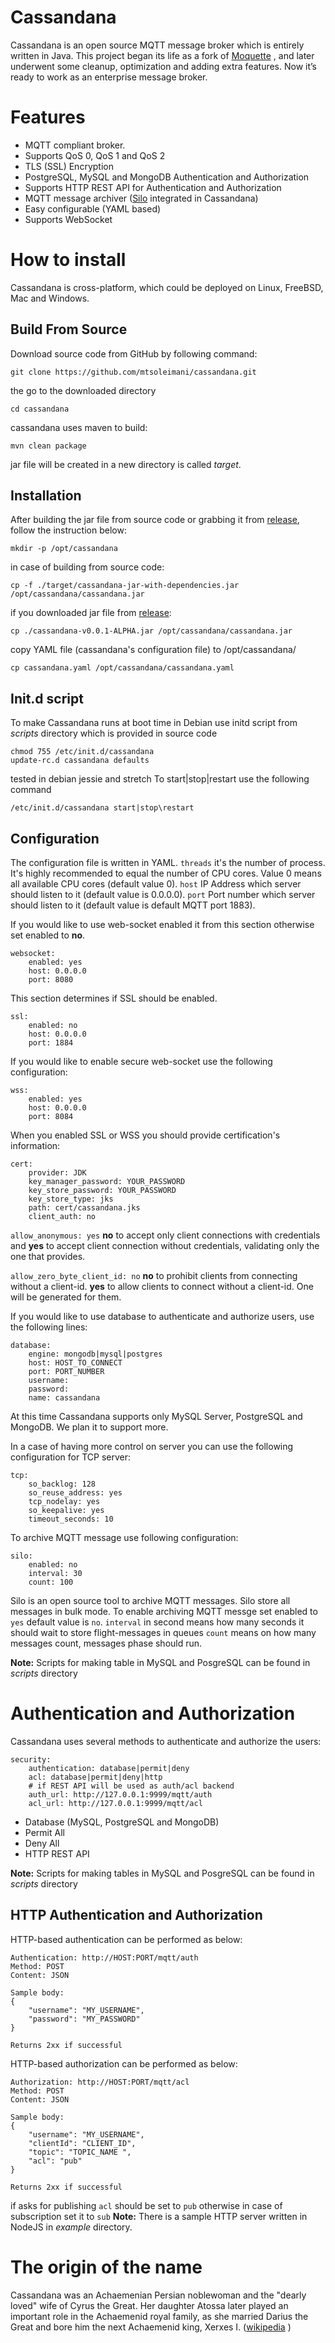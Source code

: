 # Cassandana
Cassandana is an open source MQTT message broker which is entirely written in Java. This project began its life as a fork of [Moquette](https://github.com/andsel/moquette) , and later underwent some cleanup, optimization and adding extra features. Now it’s ready to work as an enterprise message broker.


# Features

 - MQTT compliant broker.
 - Supports QoS 0, QoS 1 and QoS 2
 - TLS (SSL) Encryption
 - PostgreSQL, MySQL and MongoDB Authentication and Authorization
 - Supports HTTP REST API for Authentication and Authorization
 -  MQTT message archiver ([Silo](https://github.com/mtsoleimani/silo) integrated in Cassandana) 
 - Easy configurable (YAML based)
 - Supports WebSocket

# How to install
Cassandana is cross-platform, which could be deployed on Linux, FreeBSD, Mac and Windows.

## Build From Source
Download source code from GitHub by following command:
```
git clone https://github.com/mtsoleimani/cassandana.git 
```

the go to the downloaded directory 
```
cd cassandana 
```

cassandana uses maven to build:
```
mvn clean package
```
jar file will be created in a new directory is called *target*.

## Installation
After building the jar file from source code or grabbing it from [release](https://github.com/mtsoleimani/cassandana/releases), follow the instruction below:
```
mkdir -p /opt/cassandana
```
in case of building from source code:
```
cp -f ./target/cassandana-jar-with-dependencies.jar /opt/cassandana/cassandana.jar
```
if you downloaded jar file from [release](https://github.com/mtsoleimani/cassandana/releases):
```
cp ./cassandana-v0.0.1-ALPHA.jar /opt/cassandana/cassandana.jar
```
copy YAML file (cassandana's configuration file) to /opt/cassandana/
```
cp cassandana.yaml /opt/cassandana/cassandana.yaml
```

## Init.d script
To make Cassandana runs at boot time in Debian use initd script from *scripts* directory which is provided in source code
```cp ./scripts/initd /etc/init.d/cassandana
chmod 755 /etc/init.d/cassandana
update-rc.d cassandana defaults
```
tested in debian jessie and stretch
To start|stop|restart use the following command
```
/etc/init.d/cassandana start|stop\restart
```

## Configuration
The configuration file is written in YAML. 
``threads`` it's the number of process. It's highly recommended to equal the number of CPU cores. Value 0 means all available CPU cores (default value 0).
``host`` IP Address which server should listen to it (default value is 0.0.0.0).
``port`` Port number which server should listen to it (default value is default MQTT port 1883).


If you would like to use web-socket enabled it from this section otherwise set enabled to **no**.
```
websocket:
    enabled: yes  
    host: 0.0.0.0  
    port: 8080
```

This section determines if SSL should be enabled. 
```
ssl:
    enabled: no
    host: 0.0.0.0
    port: 1884  
```

If you would like to enable secure web-socket use the following configuration:

```
wss:
    enabled: yes
    host: 0.0.0.0
    port: 8084  
```

When you enabled SSL or WSS you should provide certification's information:
```
cert:
    provider: JDK
    key_manager_password: YOUR_PASSWORD
    key_store_password: YOUR_PASSWORD
    key_store_type: jks 
    path: cert/cassandana.jks
    client_auth: no
``` 

```allow_anonymous: yes```
**no** to accept only client connections with credentials and **yes** to accept client connection without credentials, validating only the one that provides.

``allow_zero_byte_client_id: no``
**no** to prohibit clients from connecting without a client-id. **yes** to allow clients to connect without a client-id. One will be generated for them.

If you would like to use database to authenticate and authorize users, use the following lines:
```
database:
    engine: mongodb|mysql|postgres
    host: HOST_TO_CONNECT
    port: PORT_NUMBER
    username: 
    password: 
    name: cassandana
```
At this time Cassandana supports only MySQL Server, PostgreSQL and MongoDB. We plan it to support more.

In a case of having more control on server you can use the following configuration for TCP server:
```
tcp:
    so_backlog: 128
    so_reuse_address: yes
    tcp_nodelay: yes
    so_keepalive: yes
    timeout_seconds: 10
```

To archive MQTT message use following configuration:
```
silo:
    enabled: no
    interval: 30
    count: 100
```
Silo is an open source tool to archive MQTT messages. Silo store all messages in bulk mode. 
To enable archiving MQTT messge set enabled to ``yes`` default value is ``no``.
``interval`` in second means how many seconds it should wait to store flight-messages in queues
``count`` means on how many messages count, messages phase should run.

**Note:** Scripts for making table in MySQL and PosgreSQL can be found in *scripts* directory

# Authentication and Authorization
Cassandana uses several methods to authenticate and authorize the users:

```
security:
    authentication: database|permit|deny
    acl: database|permit|deny|http    
    # if REST API will be used as auth/acl backend
    auth_url: http://127.0.0.1:9999/mqtt/auth 
    acl_url: http://127.0.0.1:9999/mqtt/acl  
```

 - Database (MySQL, PostgreSQL and MongoDB)
 - Permit All 
 - Deny All
 - HTTP REST API

**Note:** Scripts for making tables in MySQL and PosgreSQL can be found    in *scripts* directory

## HTTP Authentication and Authorization
HTTP-based authentication can be performed as below:
```
Authentication: http://HOST:PORT/mqtt/auth 
Method: POST 
Content: JSON

Sample body:
{
	"username": "MY_USERNAME",
	"password": "MY_PASSWORD"
}

Returns 2xx if successful 
```

HTTP-based authorization can be performed as below:
```
Authorization: http://HOST:PORT/mqtt/acl 
Method: POST 
Content: JSON

Sample body:
{
	"username": "MY_USERNAME",
	"clientId": "CLIENT_ID",
	"topic": "TOPIC_NAME ",
	"acl": "pub"
}

Returns 2xx if successful 
```
if asks for publishing ``acl`` should be set to ``pub`` otherwise in case of subscription set it to ``sub``
**Note:** There is a sample HTTP server written in NodeJS in *example* directory.

# The origin of the name
Cassandana was an Achaemenian Persian noblewoman and the "dearly loved" wife of Cyrus the Great. Her daughter Atossa later played an important role in the Achaemenid royal family, as she married Darius the Great and bore him the next Achaemenid king, Xerxes I. ([wikipedia](https://en.wikipedia.org/wiki/Cassandane) )

